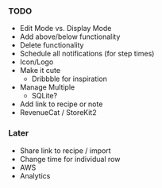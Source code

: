 ### TODO
- Edit Mode vs. Display Mode
- Add above/below functionality
- Delete functionality
- Schedule all notifications (for step times)
- Icon/Logo
- Make it cute
  - Dribbble for inspiration
- Manage Multiple
  - SQLite?
- Add link to recipe or note
- RevenueCat / StoreKit2

### Later
- Share link to recipe / import
- Change time for individual row
- AWS
- Analytics

